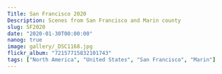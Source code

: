 ```yaml
---
Title: San Francisco 2020
Description: Scenes from San Francisco and Marin county
slug: SF2020
date: "2020-01-30T00:00:00"
nanog: true
image: gallery/_DSC1168.jpg
flickr_album: "72157715832101743"
tags: ["North America", "United States", "San Francisco", "Marin"]
---
```


